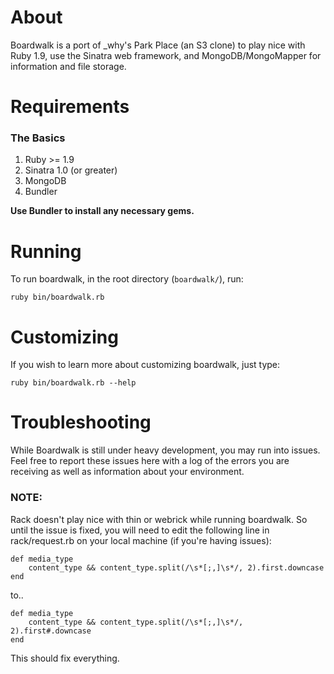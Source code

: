 # About #

Boardwalk is a port of _why's Park Place (an S3 clone) to play nice with Ruby
1.9, use the Sinatra web framework, and MongoDB/MongoMapper for information and
file storage.

# Requirements #
### The Basics ###
1. Ruby >= 1.9
2. Sinatra 1.0 (or greater)
3. MongoDB
4. Bundler

**Use Bundler to install any necessary gems.**

# Running #
To run boardwalk, in the root directory (`boardwalk/`), run:

	ruby bin/boardwalk.rb

# Customizing #
If you wish to learn more about customizing boardwalk, just type:

	ruby bin/boardwalk.rb --help

# Troubleshooting #

While Boardwalk is still under heavy development, you may
run into issues. Feel free to report these issues here with a log of the errors
you are receiving as well as information about your environment.

### NOTE: ###
Rack doesn't play nice with thin or webrick while running boardwalk. So
until the issue is fixed, you will need to edit the following line in
rack/request.rb on your local machine (if you're having issues):

	def media_type
		content_type && content_type.split(/\s*[;,]\s*/, 2).first.downcase
	end

to..

	def media_type
		content_type && content_type.split(/\s*[;,]\s*/, 2).first#.downcase
	end

This should fix everything.